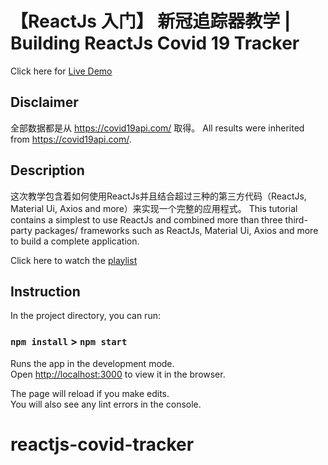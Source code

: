 # 【ReactJs 入门】 新冠追踪器教学 | Building ReactJs Covid 19 Tracker

Click here for [Live Demo](https://infallible-panini-d5773c.netlify.app/)

## Disclaimer
全部数据都是从 https://covid19api.com/ 取得。
All results were inherited from https://covid19api.com/.

## Description

这次教学包含着如何使用ReactJs并且结合超过三种的第三方代码（ReactJs, Material Ui, Axios and more）来实现一个完整的应用程式。
This tutorial contains a simplest to use ReactJs and combined more than three third-party packages/ frameworks such as ReactJs, Material Ui, Axios and more to build a complete application.

Click here to watch the [playlist](https://www.youtube.com/playlist?list=PLmYz9-J25lG7fZn2Tp2T1cDfgQdEeyIgp)


## Instruction

In the project directory, you can run:

### `npm install` >  `npm start`

Runs the app in the development mode.\
Open [http://localhost:3000](http://localhost:3000) to view it in the browser.

The page will reload if you make edits.\
You will also see any lint errors in the console.


# reactjs-covid-tracker
